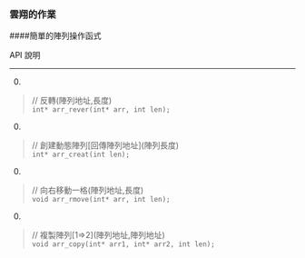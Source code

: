 ### 雲翔的作業  
  
####簡單的陣列操作函式  
  
API 說明 

--- 

0. 
>// 反轉(陣列地址,長度)  
<code>int* arr_rever(int* arr, int len);  </code>

0. 
>// 創建動態陣列\[回傳陣列地址\](陣列長度)  
<code>int* arr_creat(int len);  </code>

0. 
>// 向右移動一格(陣列地址,長度)  
<code>void arr_rmove(int* arr, int len);  </code>

0. 
>// 複製陣列\[1=>2\](陣列地址,陣列地址)  
<code>void arr_copy(int* arr1, int* arr2, int len);  </code>
